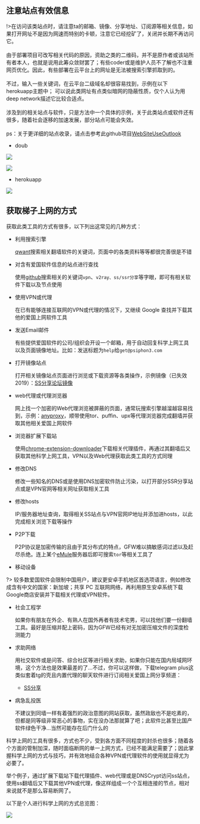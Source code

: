 ## 注意站点有效信息

!>在访问该类站点时，请注意ta的邮箱、镜像、分享地址、订阅源等相关信息，如果打开网址不是因为网速而特别的卡顿，注意它已经挖矿了，关闭并长期不再访问它。<br><br>
由于部署项目可改写相关代码的原因，资助之类的二维码，并不是原作者或该站所有者本人，也就是说用此筹众敛财罢了；有些coder或是维护人员不了解也不注重网页优化。因此，有些部署在云平台上的网址是无法被搜索引擎抓取到的。<br><br>
不过，输入一些关键词，在云平台二级域名却很容易找到，示例在以下herokuapp主题中； 可以说此类网址有点类似暗网的隐蔽性质，仅个人认为用deep network描述它比较合适点。<br><br>
涉及到的相关站点与软件，只是方法中一个具体的示例，关于此类站点或软件还有很多，随着社会逐移的加速发展，部分站点可能会失效。<br><br>
ps：关于更详细的站点收录，请点击参考此github项目[WebSiteUseOutlook](https://github.com/hoodiearon/WebSiteOutlook)

* doub

![](https://i.postimg.cc/QdbQ863Q/doub-io-sxsx-131.png)


![](https://i.postimg.cc/KjBTdffg/doub-io-sxsx-132.png)

* herokuapp

![](https://i.postimg.cc/Nft2K1bp/2018-05-01-191319.png)


## 获取梯子上网的方式

获取此类工具的方式有很多，以下列出这常见的几种方式：

* 利用搜索引擎

    [qwant](https://www.qwant.com/)搜索相关翻墙软件的关键词，页面中的各类资料等等都很完善很是不错

* 对含有爱国软件信息的站点进行查找

    使用[github](https://www.github.com/)搜索相关的关键词`vpn`、`v2ray、ss/ssr分享`等字眼，即可有相关软件下载以及节点使用

* 使用VPN或代理

    在已有能够连接互联网的VPN或代理的情况下，又继续 Google 查找并下载其他的爱国上网软件工具

* 发送Email邮件

    有些提供爱国软件的公司/组织会开设一个邮箱，用于自动回复科学上网工具以及页面镜像地址。比如：发送标题为`help`给`get@psiphon3.com`

* 打开镜像站点

    打开相关镜像站点页面进行浏览或下载资源等各类操作，示例镜像（已失效 2019）：[SS分享论坛镜像](https://www.ssrshare.xyz/)

* web代理或代理浏览器

    网上找一个加密的Web代理浏览被屏蔽的页面，通常玩搜索引擎越溜越容易找到，示例：[anyproxy](https://www.anyproxy.cn/)，顺带使用tor、puffin、upx等代理浏览器完成翻墙并获取其他相关爱国上网软件

* 浏览器扩展下载站

    使用[chrome-extension-downloader](https://chrome-extension-downloader.com/)下载相关代理插件，再通过其翻墙后又获取其他科学上网工具，VPN以及Web代理获取此类工具的方式同理

* 修改DNS
    
    修改一些知名的DNS或是使用DNS加密软件防止污染，以打开部分SSR分享站点或是VPN官网等相关网址获取相关工具

* 修改hosts

    IP/服务器地址查询，取得相关SS站点与VPN官网IP地址并添加进hosts，以此完成相关浏览下载等操作

* P2P下载

    P2P协议是加密传输的且由于其分布式的特点，GFW难以搞敏感词过滤以及赶尽杀绝。连上某个[eMule](https://www.emule-project.net/home/perl/general.cgi?l=42)服务器后即可搜索`tor`等相关工具了

* 移动设备

 ?> 较多数爱国软件会限制中国用户，建议更安卓手机地区首选项语言，例如修改成含有中文的国家：新加坡；共享 PC 互联网网络，再利用原生安卓系统下载Google商店安装并下载相关代理或VPN软件。

* 社会工程学

    如果你有朋友在外企、有熟人在国外再者有技术宅男，可以找他们要一份翻墙工具。最好是压缩并配上密码，因为GFW已经有对无加密压缩文件的深度检测能力

* 求助网络

    用社交软件或是问答、综合社区等进行相关求助，如果你只能在国内局域网环境，这个方法也是效果最差的了...不过，你可以这样做，下载telegram plus这类似套着tg的壳且内置代理的聊天软件进行订阅相关爱国上网分享频道：
    * [SS分享](http://t.me/ShadowSockss)

* 病急乱投医

    不建议到同墙一样有着强烈的政治意图的网站获取，虽然政敌也不是吃素的，但都是同等级非常恶心的事物，实在没办法那就算了吧；此软件比甚至比国产软件绿色干净...当然可能存在后门什么的

科学上网的工具有很多，方式也不少，受到各方面不同程度的封杀也很多；随着各个方面的管制加深，随时面临断网的单一上网方式，已经不能满足需要了；因此掌握科学上网的方式与技巧，并有效地结合各种VPN或代理软件的使用就显得尤为必要了。

举个例子，通过扩展下载站下载代理插件、web代理或是DNSCrypt访问ss站点，使用ss翻墙后又下载其他VPN或代理，像这样组成一个个互相连接的节点，相对来说就不是那么容易断网了。

以下是个人进行科学上网的方式总览图：

<!-- ![](https://ipfs.io/ipfs/QmRhbqdGy8wmZhnE68D8uesrEgDFAsp2pcJE2frMuKfrvs?1.png) -->

![](https://i.postimg.cc/Bbx7pj5R/2018-05-05-154505.png)